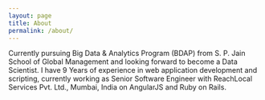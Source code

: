 ```yaml
---
layout: page
title: About
permalink: /about/
---
```


Currently pursuing Big Data & Analytics Program (BDAP) from S. P. Jain School of Global Management and looking forward to become a Data Scientist. I have 9 Years of experience in web application development and scripting, currently working as Senior Software Engineer with ReachLocal Services Pvt. Ltd., Mumbai, India on AngularJS and Ruby on Rails.